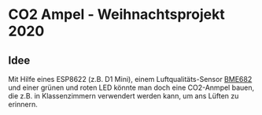 # CO2 Ampel - Weihnachtsprojekt 2020

## Idee
Mit Hilfe eines ESP8622 (z.B. D1 Mini), einem Luftqualitäts-Sensor [BME682](https://www.bosch-sensortec.com/products/environmental-sensors/gas-sensors-bme680/) und einer grünen und roten LED könnte man doch eine CO2-Anmpel bauen, die z.B. in Klassenzimmern verwendert werden kann, um ans Lüften zu erinnern.
